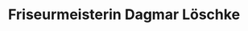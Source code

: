 ---
title: "Friseurmeisterin Dagmar Löschke"
url: /stendal/friseurmeisterin-dagmar-loeschke/
shop: Friseur
---